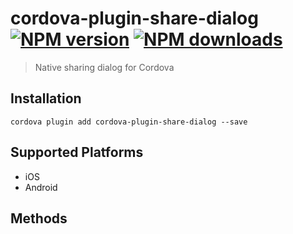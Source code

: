 # cordova-plugin-share-dialog<br>[![NPM version][npm-version]][npm-url] [![NPM downloads][npm-downloads]][npm-url]
> Native sharing dialog for Cordova

## Installation

    cordova plugin add cordova-plugin-share-dialog --save

## Supported Platforms

- iOS
- Android

## Methods

[npm-url]: https://www.npmjs.com/package/cordova-plugin-share-dialog
[npm-version]: https://img.shields.io/npm/v/cordova-plugin-share-dialog.svg
[npm-downloads]: https://img.shields.io/npm/dm/cordova-plugin-share-dialog.svg

